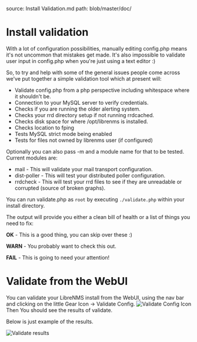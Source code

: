 source: Install Validation.md
path: blob/master/doc/

# Install validation

With a lot of configuration possibilities, manually editing config.php
means it's not uncommon that mistakes get made. It's also impossible
to validate user input in config.php when you're just using a text
editor :)

So, to try and help with some of the general issues people come across
we've put together a simple validation tool which at present will:

- Validate config.php from a php perspective including whitespace
  where it shouldn't be.
- Connection to your MySQL server to verify credentials.
- Checks if you are running the older alerting system.
- Checks your rrd directory setup if not running rrdcached.
- Checks disk space for where /opt/librenms is installed.
- Checks location to fping
- Tests MySQL strict mode being enabled
- Tests for files not owned by librenms user (if configured)

Optionally you can also pass -m and a module name for that to be
tested. Current modules are:

- mail - This will validate your mail transport configuration.
- dist-poller - This will test your distributed poller configuration.
- rrdcheck - This will test your rrd files to see if they are
  unreadable or corrupted (source of broken graphs).

You can run validate.php as `root` by executing `./validate.php`
within your install directory.

The output will provide you either a clean bill of health or a list of
things you need to fix:

**OK** - This is a good thing, you can skip over these :)

**WARN** - You probably want to check this out.

**FAIL** - This is going to need your attention!

# Validate from the WebUI

You can validate your LibreNMS install from the WebUI, using the nav
bar and clicking on the little Gear Icon -> Validate
Config. ![Validate Config Icon](/img/validate-config-icon.png) Then
You should see the results of validate.

Below is just example of the results.

![Validate results](/img/validate-results.png)
